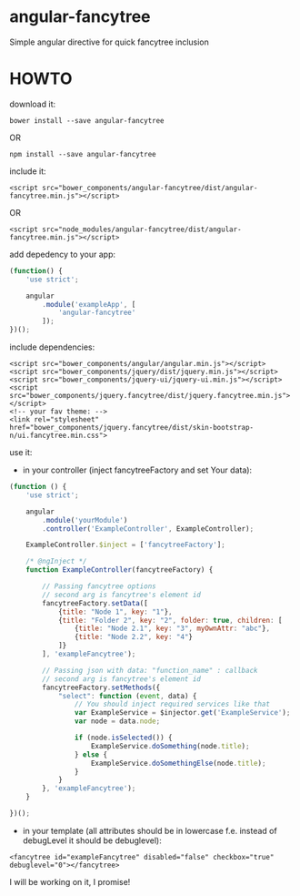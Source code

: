 # angular-fancytree
Simple angular directive for quick fancytree inclusion

# HOWTO

download it:
```
bower install --save angular-fancytree
```
OR
```
npm install --save angular-fancytree
```

include it:
```
<script src="bower_components/angular-fancytree/dist/angular-fancytree.min.js"></script>
```
OR
```
<script src="node_modules/angular-fancytree/dist/angular-fancytree.min.js"></script>
```
add depedency to your app:
```javascript
(function() {
    'use strict';

    angular
        .module('exampleApp', [
            'angular-fancytree'
        ]);
})();
```


include dependencies:
```
<script src="bower_components/angular/angular.min.js"></script>
<script src="bower_components/jquery/dist/jquery.min.js"></script>
<script src="bower_components/jquery-ui/jquery-ui.min.js"></script>
<script src="bower_components/jquery.fancytree/dist/jquery.fancytree.min.js"></script>
<!-- your fav theme: -->
<link rel="stylesheet" href="bower_components/jquery.fancytree/dist/skin-bootstrap-n/ui.fancytree.min.css">
```

use it:
* in your controller (inject fancytreeFactory and set Your data):
```javascript
(function () {
    'use strict';

    angular
        .module('yourModule')
        .controller('ExampleController', ExampleController);

    ExampleController.$inject = ['fancytreeFactory'];

    /* @ngInject */
    function ExampleController(fancytreeFactory) {

        // Passing fancytree options
        // second arg is fancytree's element id
        fancytreeFactory.setData([
            {title: "Node 1", key: "1"},
            {title: "Folder 2", key: "2", folder: true, children: [
                {title: "Node 2.1", key: "3", myOwnAttr: "abc"},
                {title: "Node 2.2", key: "4"}
            ]}
        ], 'exampleFancytree');

        // Passing json with data: "function_name" : callback
        // second arg is fancytree's element id
        fancytreeFactory.setMethods({
            "select": function (event, data) {
                // You should inject required services like that
                var ExampleService = $injector.get('ExampleService');
                var node = data.node;

                if (node.isSelected()) {
                    ExampleService.doSomething(node.title);
                } else {
                    ExampleService.doSomethingElse(node.title);
                }
            }
        }, 'exampleFancytree');
    }

})();
```

* in your template (all attributes should be in lowercase
f.e. instead of debugLevel it should be debuglevel):
```
<fancytree id="exampleFancytree" disabled="false" checkbox="true" debuglevel="0"></fancytree>
```

I will be working on it, I promise!
